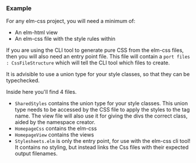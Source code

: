 ### Example

For any elm-css project, you will need a minimum of:

- An elm-html view
- An elm-css file with the style rules within

If you are using the CLI tool to generate pure CSS from the elm-css files, then you will also need an entry point file. This file will contain a `port files : CssFileStructure` which will tell the CLI tool which files to create.

It is advisible to use a union type for your style classes, so that they can be typechecked.

Inside here you'll find 4 files.

- `SharedStyles` contains the union type for your style classes. This union type needs to be accessed by the CSS file to apply the styles to the tag name. The view file will also use it for giving the divs the correct class, aided by the namespace creator.
- `HomepageCss` contains the elm-css
- `HomepageView` contains the views
- `Stylesheets.elm` is only the entry point, for use with the elm-css cli tool! It contains no styling, but instead links the Css files with their expected output filenames.

